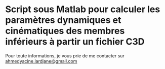 # Script sous Matlab pour calculer les paramètres dynamiques et cinématiques des membres inférieurs à partir un fichier C3D
Pour toute informations, je vous prie de me contacter sur ahmedyacine.lardjane@gmail.com
